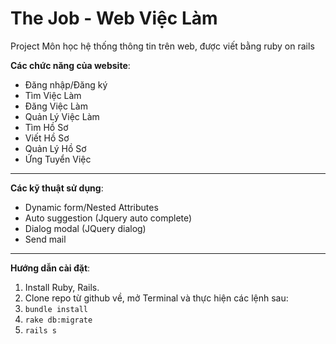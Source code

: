 # The Job - Web Việc Làm

Project Môn học hệ thống thông tin trên web, được viết bằng ruby on rails

**Các chức năng của website**:
  - Đăng nhập/Đăng ký
  - Tìm Việc Làm
  - Đăng Việc Làm
  - Quản Lý Việc Làm
  - Tìm Hồ Sơ
  - Viết Hồ Sơ
  - Quản Lý Hồ Sơ
  - Ứng Tuyển Việc
---
**Các kỹ thuật sử dụng**:
  - Dynamic form/Nested Attributes
  - Auto suggestion (Jquery auto complete)
  - Dialog modal (JQuery dialog)
  - Send mail
---
**Hướng dẫn cài đặt**:
1. Install Ruby, Rails.
2. Clone repo từ github về, mở Terminal và thực hiện các lệnh sau:
3. `bundle install`
4. `rake db:migrate`
5. `rails s`
